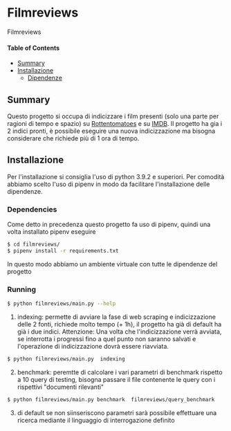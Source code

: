 # Filmreviews
Filmreviews
#### Table of Contents
- [Summary](#summary)
- [Installazione](#Installazione)
  - [Dipendenze](#dipendenze)
  


## Summary
Questo progetto si occupa di indicizzare i film presenti (solo una parte per ragioni di tempo e spazio) su [Rottentomatoes](https://www.rottentomatoes.com/) e su [IMDB](https://www.imdb.com/). Il progetto ha gia i 2 indici pronti, è possibile eseguire una nuova indicizzazione ma bisogna considerare che richiede più di 1 ora di tempo.

## Installazione
Per l'installazione si consiglia l'uso di python 3.9.2 e superiori. Per comodità abbiamo scelto l'uso di pipenv in modo da facilitare l'installazione delle dipendenze.

### Dependencies

Come detto in precedenza questo progetto fa uso di pipenv, quindi una volta installato pipenv eseguire
```bash
$ cd filmreviews/
$ pipenv install -r requirements.txt
```
In questo modo abbiamo un ambiente virtuale con tutte le dipendenze del progetto

### Running

```bash
$ python filmreviews/main.py --help
```

1.	indexing: permette di avviare la fase di web scraping e indicizzazione delle 2 fonti, richiede molto tempo (+ 1h), il progetto ha già di default ha già i due indici. Attenzione: Una volta che l'indicizzazione verrà avviata, se interrotta i progressi fino a quel punto non saranno salvati e l'operazione di indicizzazione dovrà essere riavviata.

```bash
$ python filmreviews/main.py  indexing
```

2. benchmark: peremtte di calcolare i vari parametri di benchmark rispetto a 10 query di testing, bisogna passare il file contenente le query con i rispettivi "documenti rilevanti"
```bash
$ python filmreviews/main.py benchmark  filmreviews/query_benchmark
```
3. di default se non siinseriscono parametri sarà possibile effettuare una ricerca mediante il linguaggio di interrogazione definito
